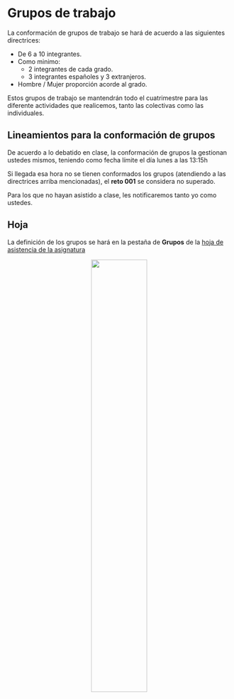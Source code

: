 # Grupos de trabajo

La conformación de grupos de trabajo se hará de acuerdo a las siguientes directrices:

- De 6 a 10 integrantes.
- Como minimo:
    - 2 integrantes de cada grado.
    - 3 integrantes españoles y 3 extranjeros.
- Hombre / Mujer proporción acorde al grado.

Estos grupos de trabajo se mantendrán todo el cuatrimestre para las diferente actividades que realicemos, tanto las colectivas como las individuales.



## Lineamientos para la conformación de grupos

De acuerdo a lo debatido en clase, la conformación de grupos la gestionan ustedes mismos, teniendo como fecha límite el día lunes a las 13:15h

Si llegada esa hora no se tienen conformados los grupos (atendiendo a las directrices arriba mencionadas), el **reto 001** se considera no superado. 

Para los que no hayan asistido a clase, les notificaremos tanto yo como ustedes.

## Hoja

La definición de los grupos se hará en la pestaña de **Grupos** de la [hoja de asistencia de la asignatura](https://docs.google.com/spreadsheets/d/1ODkRS23-FB3Wwlym12cgz4bSi2TRUPy--1tQiZMeXl8/edit?usp=sharing)

<div align="center">
<img src="https://user-images.githubusercontent.com/8528047/218154626-58f686ff-5808-4112-bb14-c377035da7c6.png" width="50%" />
</div>
